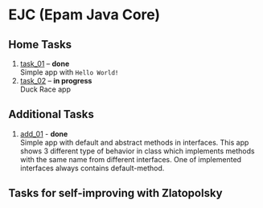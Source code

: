 # EJC (Epam Java Core)

## Home Tasks
1. [task_01](https://github.com/Venreaver/EJC/tree/master/src/main/java/task_01) – **done**  
   Simple app with `Hello World!`
2. [task_02](https://github.com/Venreaver/EJC/tree/master/src/main/java/task_01) – **in progress**  
   Duck Race app

## Additional Tasks
1. [add_01](https://github.com/Venreaver/EJC/tree/master/src/main/java/add_01) - **done**  
   Simple app with default and abstract methods in interfaces.
   This app shows 3 different type of behavior in class which implements methods with the same name from different interfaces.
   One of implemented interfaces always contains default-method.

## Tasks for self-improving with Zlatopolsky
